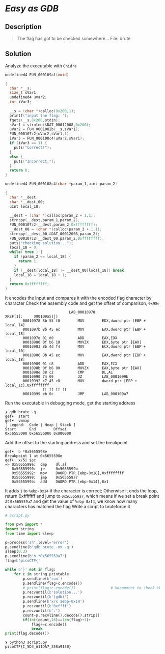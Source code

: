 # **_Easy as GDB_**
## Description
> The flag has got to be checked somewhere... File: brute

## Solution
Analyze the executable with `Ghidra`
```c
undefined4 FUN_000109af(void)

{
  char *__s;
  size_t sVar1;
  undefined4 uVar2;
  int iVar3;
  
  __s = (char *)calloc(0x200,1);
  printf("input the flag: ");
  fgets(__s,0x200,stdin);
  sVar1 = strnlen(&DAT_00012008,0x200);
  uVar2 = FUN_0001082b(__s,sVar1);
  FUN_000107c2(uVar2,sVar1,1);
  iVar3 = FUN_000108c4(uVar2,sVar1);
  if (iVar3 == 1) {
    puts("Correct!");
  }
  else {
    puts("Incorrect.");
  }
  return 0;
}
```
```c
undefined4 FUN_000108c4(char *param_1,uint param_2)

{
  char *__dest;
  char *__dest_00;
  uint local_18;
  
  __dest = (char *)calloc(param_2 + 1,1);
  strncpy(__dest,param_1,param_2);
  FUN_000107c2(__dest,param_2,0xffffffff);
  __dest_00 = (char *)calloc(param_2 + 1,1);
  strncpy(__dest_00,&DAT_00012008,param_2);
  FUN_000107c2(__dest_00,param_2,0xffffffff);
  puts("checking solution...");
  local_18 = 0;
  while( true ) {
    if (param_2 <= local_18) {
      return 1;
    }
    if (__dest[local_18] != __dest_00[local_18]) break;
    local_18 = local_18 + 1;
  }
  return 0xffffffff;
}
```
It encodes the input and compares it with the encoded flag character by character
Check the assembly code and get the offset of comparison, `0x98e`
```assembly
                             LAB_00010978                                    XREF[1]:     000109a5(j)  
        00010978 8b 55 f0        MOV        EDX,dword ptr [EBP + local_14]
        0001097b 8b 45 ec        MOV        EAX,dword ptr [EBP + local_18]
        0001097e 01 d0           ADD        EAX,EDX
        00010980 0f b6 10        MOVZX      EDX,byte ptr [EAX]
        00010983 8b 4d f4        MOV        ECX,dword ptr [EBP + local_10]
        00010986 8b 45 ec        MOV        EAX,dword ptr [EBP + local_18]
        00010989 01 c8           ADD        EAX,ECX
        0001098b 0f b6 00        MOVZX      EAX,byte ptr [EAX]
        0001098e 38 c2           CMP        DL,AL
        00010990 74 09           JZ         LAB_0001099b
        00010992 c7 45 e8        MOV        dword ptr [EBP + local_1c],0xffffffff
                 ff ff ff ff
        00010999 eb 0c           JMP        LAB_000109a7

```
Run the executable in debugging mode, get the starting address
```console
❯ gdb brute -q
gef➤  start
gef➤  vmmap
[ Legend:  Code | Heap | Stack ]
Start      End        Offset     
0x56555000 0x56556000 0x000000
```
Add the offset to the starting address and set the breakpoint
```assembly
gef➤  b *0x5655598e
Breakpoint 1 at 0x5655598e
gef➤  x/5i $pc
=> 0x5655598e:  cmp    dl,al
   0x56555990:  je     0x5655599b
   0x56555992:  mov    DWORD PTR [ebp-0x18],0xffffffff
   0x56555999:  jmp    0x565559a7
   0x5655599b:  add    DWORD PTR [ebp-0x14],0x1
```
It adds `1` to `%ebp-0x14` if the character is correct; Otherwise it ends the loop, return 0xffffffff and jump to `0x565559a7`, which means if we set a break point at `0x565559a7` and get the value of `%ebp-0x14`, we know how many characters has matched the flag
Write a script to bruteforce it
```py
# Script.py

from pwn import *
import string
from time import sleep

p=process('sh',level='error')
p.sendline(b'gdb brute -nx -q')
sleep(0.3)
p.sendline(b'b *0x565559a7')
flag=b'picoCTF{'

while b'}' not in flag:
    for c in string.printable:
        p.sendline(b'run')
        p.sendline(flag+c.encode())
        # print(flag+c.encode())                # Uncomment to check the process
        p.recvuntil(b'solution...')
        p.recvuntil(b'(gdb)')
        p.sendline(b'x/x $ebp-0x14')
        p.recvuntil(b'0xffff')
        p.recvuntil(b':')
        count=p.recvline().decode().strip()
        if(int(count,16)==len(flag)+1):
            flag+=c.encode()
            break
print(flag.decode())
```
```console
❯ python3 script.py
picoCTF{I_5D3_A11DA7_358a9150}
```



